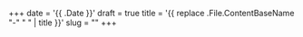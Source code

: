+++
date = '{{ .Date }}'
draft = true
title = '{{ replace .File.ContentBaseName "-" " " | title }}'
slug = "" 
+++